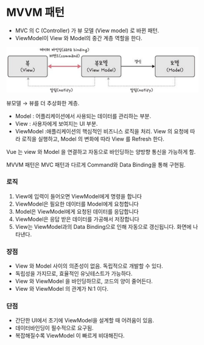 # MVVM 패턴

- MVC 의 C (Controller) 가 뷰 모델 (View model) 로 바뀐 패턴.
- ViewModel이 View 와 Model의 중간 계층 역할을 한다.

![Untitled](./image/mvvm.png)

뷰모델 → 뷰를 더 추상화한 계층. 

- Model : 어플리케이션에서 사용되는 데이터를 관리하는 부분.
- View : 사용자에게 보여지는 UI 부분.
- ViewModel :애플리케이션의 핵심적인 비즈니스 로직을 처리. View 의 요청에 따라 로직을 실행하고, Model 의 변화에 따라 View 를 Refresh 한다.

Vue 는 view 와 Model 을 연결하고 자동으로 바인딩하는 양방향 통신을 가능하게 함.

MVVM 패턴은 MVC 패턴과 다르게 Command와 Data Binding을 통해 구현됨.

### 로직

1. View에 입력이 들어오면 ViewModel에게 명령을 합니다
2. ViewModel은 필요한 데이터를 Model에게 요청합니다
3. Model은 ViewModel에게 요청된 데이터를 응답합니다
4. ViewModel은 응답 받은 데이터를 가공해서 저장합니다
5. View는 ViewModel과의 Data Binding으로 인해 자동으로 갱신됩니다. 화면에 나타낸다.

### 장점

- View 와 Model 사이의 의존성이 없음. 독립적으로 개발할 수 있다.
- 독립성을 가지므로, 효율적인 유닛테스트가 가능하다.
- View 와 ViewModel 을 바인딩하므로, 코드의 양이 줄어든다.
- View 와 ViewModel 의 관계가 N:1 이다.

### 단점

- 간단한 UI에서 초기에 ViewModel을 설계할 때 어려움이 있음.
- 데이터바인딩이 필수적으로 요구됨.
- 복잡해질수록 ViewModel 이 빠르게 비대해진다.

